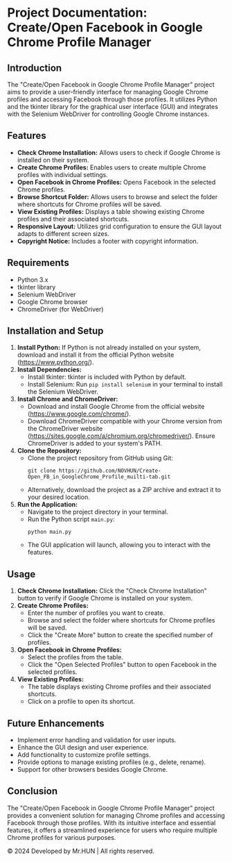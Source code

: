 


<h1>Project Documentation: Create/Open Facebook in Google Chrome Profile Manager</h1>

<h2>Introduction</h2>
<p>
    The "Create/Open Facebook in Google Chrome Profile Manager" project aims to provide a user-friendly interface for managing Google Chrome profiles and accessing Facebook through those profiles. It utilizes Python and the tkinter library for the graphical user interface (GUI) and integrates with the Selenium WebDriver for controlling Google Chrome instances.
</p>

<h2>Features</h2>
<ul>
    <li><strong>Check Chrome Installation:</strong> Allows users to check if Google Chrome is installed on their system.</li>
    <li><strong>Create Chrome Profiles:</strong> Enables users to create multiple Chrome profiles with individual settings.</li>
    <li><strong>Open Facebook in Chrome Profiles:</strong> Opens Facebook in the selected Chrome profiles.</li>
    <li><strong>Browse Shortcut Folder:</strong> Allows users to browse and select the folder where shortcuts for Chrome profiles will be saved.</li>
    <li><strong>View Existing Profiles:</strong> Displays a table showing existing Chrome profiles and their associated shortcuts.</li>
    <li><strong>Responsive Layout:</strong> Utilizes grid configuration to ensure the GUI layout adapts to different screen sizes.</li>
    <li><strong>Copyright Notice:</strong> Includes a footer with copyright information.</li>
</ul>

<h2>Requirements</h2>
<ul>
    <li>Python 3.x</li>
    <li>tkinter library</li>
    <li>Selenium WebDriver</li>
    <li>Google Chrome browser</li>
    <li>ChromeDriver (for WebDriver)</li>
</ul>

<h2>Installation and Setup</h2>
<ol>
    <li><strong>Install Python:</strong> If Python is not already installed on your system, download and install it from the official Python website (<a href="https://www.python.org/">https://www.python.org/</a>).</li>
    <li><strong>Install Dependencies:</strong>
        <ul>
            <li>Install tkinter: tkinter is included with Python by default.</li>
            <li>Install Selenium: Run <code>pip install selenium</code> in your terminal to install the Selenium WebDriver.</li>
        </ul>
    </li>
    <li><strong>Install Chrome and ChromeDriver:</strong>
        <ul>
            <li>Download and install Google Chrome from the official website (<a href="https://www.google.com/chrome/">https://www.google.com/chrome/</a>).</li>
            <li>Download ChromeDriver compatible with your Chrome version from the ChromeDriver website (<a href="https://sites.google.com/a/chromium.org/chromedriver/">https://sites.google.com/a/chromium.org/chromedriver/</a>). Ensure ChromeDriver is added to your system's PATH.</li>
        </ul>
    </li>
    <li><strong>Clone the Repository:</strong>
        <ul>
            <li>Clone the project repository from GitHub using Git:
                <pre><code>git clone https://github.com/NOVHUN/Create-Open_FB_in_GoogleChrome_Profile_muilti-tab.git</code></pre>
            </li>
            <li>Alternatively, download the project as a ZIP archive and extract it to your desired location.</li>
        </ul>
    </li>
    <li><strong>Run the Application:</strong>
        <ul>
            <li>Navigate to the project directory in your terminal.</li>
            <li>Run the Python script <code>main.py</code>:
                <pre><code>python main.py</code></pre>
            </li>
            <li>The GUI application will launch, allowing you to interact with the features.</li>
        </ul>
    </li>
</ol>

<h2>Usage</h2>
<ol>
    <li><strong>Check Chrome Installation:</strong> Click the "Check Chrome Installation" button to verify if Google Chrome is installed on your system.</li>
    <li><strong>Create Chrome Profiles:</strong>
        <ul>
            <li>Enter the number of profiles you want to create.</li>
            <li>Browse and select the folder where shortcuts for Chrome profiles will be saved.</li>
            <li>Click the "Create More" button to create the specified number of profiles.</li>
        </ul>
    </li>
    <li><strong>Open Facebook in Chrome Profiles:</strong>
        <ul>
            <li>Select the profiles from the table.</li>
            <li>Click the "Open Selected Profiles" button to open Facebook in the selected profiles.</li>
        </ul>
    </li>
    <li><strong>View Existing Profiles:</strong>
        <ul>
            <li>The table displays existing Chrome profiles and their associated shortcuts.</li>
            <li>Click on a profile to open its shortcut.</li>
        </ul>
    </li>
</ol>

<h2>Future Enhancements</h2>
<ul>
    <li>Implement error handling and validation for user inputs.</li>
    <li>Enhance the GUI design and user experience.</li>
    <li>Add functionality to customize profile settings.</li>
    <li>Provide options to manage existing profiles (e.g., delete, rename).</li>
    <li>Support for other browsers besides Google Chrome.</li>
</ul>

<h2>Conclusion</h2>
<p>
    The "Create/Open Facebook in Google Chrome Profile Manager" project provides a convenient solution for managing Chrome profiles and accessing Facebook through those profiles. With its intuitive interface and essential features, it offers a streamlined experience for users who require multiple Chrome profiles for various purposes.
</p>

<footer>
    <p>&copy; 2024 Developed by Mr.HUN | All rights reserved.</p>
</footer>


